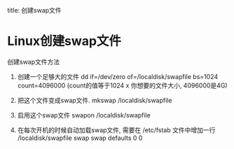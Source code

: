 title: 创建swap文件 

#  Linux创建swap文件 

创建swap文件方法
 1) 创建一个足够大的文件
 dd if=/dev/zero of=/localdisk/swapfile bs=1024 count=4096000
 (count的值等于1024 x 你想要的文件大小, 4096000是4G)

 2) 把这个文件变成swap文件.
 mkswap /localdisk/swapfile

 3) 启用这个swap文件
 swapon /localdisk/swapfile

 4) 在每次开机的时候自动加载swap文件, 需要在 /etc/fstab 文件中增加一行
 /localdisk/swapfile swap swap defaults 0 0